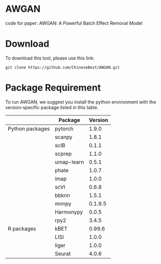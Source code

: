 # AWGAN
code for paper: AWGAN: A Powerful Batch Effect Removal Model

# Download
To download this tool, please use this link:
```
git clone https://github.com/ChineseBest/AWGAN.git
```

# Package Requirement

To run AWGAN, we suggest you install the python environment with the version-specific package listed in this table. 

|                 | Package    | Version |
|-----------------|------------|---------|
| Python packages | pytorch    | 1.9.0   |
|                 | scanpy     | 1.8.1   |
|                 | scIB       | 0.1.1   |
|                 | scprep     | 1.1.0   |
|                 | umap-learn | 0.5.1   |
|                 | phate      | 1.0.7   |
|                 | imap       | 1.0.0   |
|                 | scVI       | 0.6.8   |
|                 | bbknn      | 1.5.1   |
|                 | mnnpy      | 0.1.9.5 |
|                 | Harmonypy  | 0.0.5   |
|                 | rpy2       | 3.4.5   |
| R packages      | kBET       | 0.99.6  |
|                 | LISI       | 1.0.0   |
|                 | liger      | 1.0.0   |
|                 | Seurat     | 4.0.6   |
